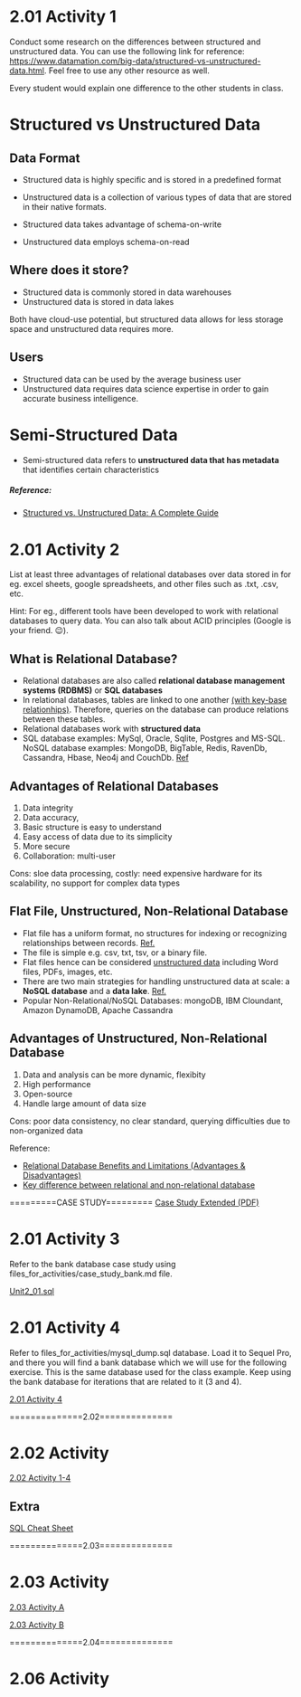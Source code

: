 # 2.01 Activity 1
Conduct some research on the differences between structured and unstructured data. You can use the following link for reference: https://www.datamation.com/big-data/structured-vs-unstructured-data.html. Feel free to use any other resource as well.

Every student would explain one difference to the other students in class.

# Structured vs Unstructured Data
## Data Format
- Structured data is highly specific and is stored in a predefined format
- Unstructured data is a collection of various types of data that are stored in their native formats. 

- Structured data takes advantage of schema-on-write 
- Unstructured data employs schema-on-read

## Where does it store?
- Structured data is commonly stored in data warehouses 
- Unstructured data is stored in data lakes 

Both have cloud-use potential, but structured data allows for less storage space and unstructured data requires more.

## Users
- Structured data can be used by the average business user
- Unstructured data requires data science expertise in order to gain accurate business intelligence.

# Semi-Structured Data
- Semi-structured data refers to **unstructured data that has metadata** that identifies certain characteristics


##### Reference:
- [Structured vs. Unstructured Data: A Complete Guide](https://www.talend.com/resources/structured-vs-unstructured-data/)


# 2.01 Activity 2
List at least three advantages of relational databases over data stored in for eg. excel sheets, google spreadsheets, and other files such as .txt, .csv, etc.

Hint: For eg., different tools have been developed to work with relational databases to query data. You can also talk about ACID principles (Google is your friend. 😉).

## What is Relational Database?
- Relational databases are also called **relational database management systems (RDBMS)** or **SQL databases** 
- In relational databases, tables are linked to one another [(with key-base relationhips)](https://www.integrate.io/glossary/what-is-unstructured-data/). Therefore, queries on the database can produce relations between these tables.
- Relational databases work with **structured data**
- SQL database examples: MySql, Oracle, Sqlite, Postgres and MS-SQL. NoSQL database examples: MongoDB, BigTable, Redis, RavenDb, Cassandra, Hbase, Neo4j and CouchDb. [Ref](https://www.pluralsight.com/blog/software-development/relational-vs-non-relational-databases)

## Advantages of Relational Databases
1. Data integrity
2. Data accuracy,
3. Basic structure is easy to understand
4. Easy access of data due to its simplicity
5. More secure
6. Collaboration: multi-user

Cons: sloe data processing, costly: need expensive hardware for its scalability, no support for complex data types

## Flat File, Unstructured, Non-Relational Database
- Flat file has a uniform format, no structures for indexing or recognizing relationships between records. [Ref.](https://en.wikipedia.org/wiki/Flat-file_database)
- The file is simple e.g. csv, txt, tsv, or a binary file.
- Flat files hence can be considered [unstructured data](https://www.integrate.io/glossary/what-is-unstructured-data/) including Word files, PDFs, images, etc.
- There are two main strategies for handling unstructured data at scale: a **NoSQL database** and a **data lake**. [Ref.](https://www.integrate.io/glossary/what-is-unstructured-data/)
- Popular Non-Relational/NoSQL Databases: mongoDB, IBM Cloundant, Amazon DynamoDB, Apache Cassandra 

## Advantages of Unstructured, Non-Relational Database
1. Data and analysis can be more dynamic, flexibity
2. High performance
3. Open-source
4. Handle large amount of data size

Cons: poor data consistency, no clear standard, querying difficulties due to non-organized data

Reference:
- [Relational Database Benefits and Limitations (Advantages & Disadvantages)](https://databasetown.com/relational-database-benefits-and-limitations/)
- [Key difference between relational and non-relational database](https://databasetown.com/relational-vs-non-relational-database/)

=========CASE STUDY=========
[Case Study Extended (PDF)](https://github.com/ironhack-edu/data_case_study_2/blob/master/case_study_extended.pdf)


# 2.01 Activity 3
Refer to the bank database case study using files_for_activities/case_study_bank.md file.

[Unit2_01.sql](https://github.com/suphawadeeth/Data-Analytics-Ironhack/blob/main/unit-2/unit2_01.sql)

# 2.01 Activity 4
Refer to files_for_activities/mysql_dump.sql database. Load it to Sequel Pro, and there you will find a bank database which we will use for the following exercise. This is the same database used for the class example. Keep using the bank database for iterations that are related to it (3 and 4).

[2.01 Activity 4](https://github.com/suphawadeeth/Data-Analytics-Ironhack/blob/main/unit-2/2.01-activity-4.sql)

==============2.02==============
# 2.02 Activity 
[2.02 Activity 1-4](https://github.com/suphawadeeth/Data-Analytics-Ironhack/blob/main/unit-2/2.02-activities.sql)

## Extra
[SQL Cheat Sheet](https://www.sqltutorial.org/sql-cheat-sheet/)

==============2.03==============
# 2.03 Activity 
[2.03 Activity A](https://github.com/suphawadeeth/Data-Analytics-Ironhack/blob/main/unit-2/unit2_lesson2_A.sql)

[2.03 Activity B](https://github.com/suphawadeeth/Data-Analytics-Ironhack/blob/main/unit-2/unit2_lesson2_B.sql)

==============2.04==============

# 2.06 Activity 
